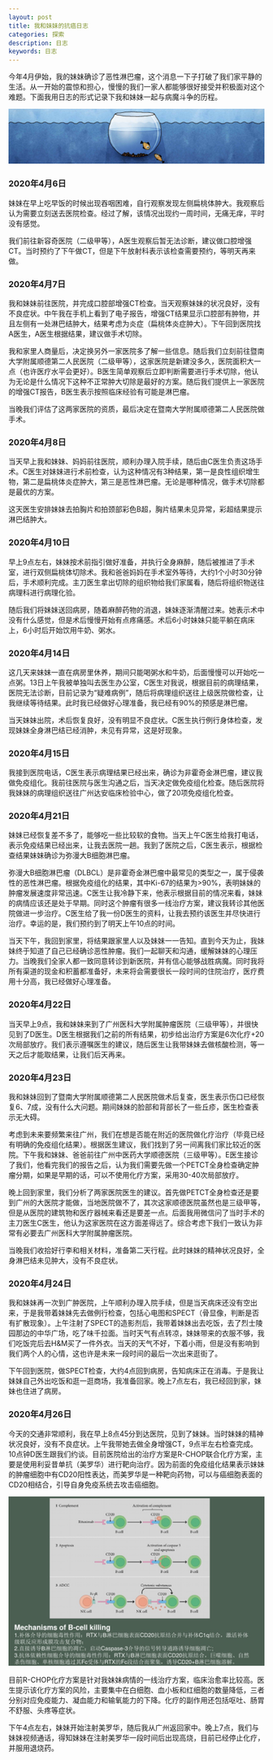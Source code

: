 ```yaml
---
layout: post
title: 我和妹妹的抗癌日志
categories: 探索
description: 日志
keywords: 日志
---
```


今年4月伊始，我的妹妹确诊了恶性淋巴瘤，这个消息一下子打破了我们家平静的生活。从一开始的震惊和担心，慢慢的我们一家人都能够很好接受并积极面对这个难题。下面我用日志的形式记录下我和妹妹一起与病魔斗争的历程。

![](/images/discovery/3.jpeg)

### 2020年4月6日

妹妹在早上吃早饭的时候出现吞咽困难，自行观察发现左侧扁桃体肿大。我观察后认为需要立刻送去医院检查。经过了解，该情况出现约一周时间，无痛无痒，平时没有感觉。

我们前往新容奇医院（二级甲等），A医生观察后暂无法诊断，建议做口腔增强CT。当时预约了下午做CT，但是下午放射科表示该检查需要预约，等明天再来做。

### 2020年4月7日

我和妹妹前往医院，并完成口腔部增强CT检查。当天观察妹妹的状况良好，没有不良症状。中午我在手机上看到了电子报告，增强CT结果显示口腔部有肿物，并且左侧有一处淋巴结肿大，结果考虑为炎症（扁桃体炎症肿大）。下午回到医院找A医生，A医生根据结果，建议做手术切除。

我和家里人商量后，决定换另外一家医院多了解一些信息。随后我们立刻前往暨南大学附属顺德第二人民医院（二级甲等），这家医院是新建没多久，医院面积大一点（也许医疗水平会更好）。B医生简单观察后立即判断需要进行手术切除，他认为无论是什么情况下这种不正常肿大切除是最好的方案。随后我们提供上一家医院的增强CT报告，B医生表示按照临床经验有可能是淋巴瘤。

当晚我们评估了这两家医院的资质，最后决定在暨南大学附属顺德第二人民医院做手术。

### 2020年4月8日

当天早上我和妹妹、妈妈前往医院，顺利办理入院手续，随后由C医生负责这场手术。C医生对妹妹进行术前检查，认为这种情况有3种结果，第一是良性组织增生物，第二是扁桃体炎症肿大，第三是恶性淋巴瘤。无论是哪种情况，做手术切除都是最优的方案。

这天医生安排妹妹去拍胸片和拍颈部彩色B超，胸片结果未见异常，彩超结果提示淋巴结肿大。

### 2020年4月10日

早上9点左右，妹妹按术前指引做好准备，并执行全身麻醉，随后被推进了手术室，进行双侧扁桃体切除术。我和爸爸妈妈在手术室外等待，大约1个小时30分钟后，手术顺利完成。主刀医生拿出切除的组织物给我们家属看，随后将组织物送往病理科进行病理化验。

随后我们将妹妹送回病房，随着麻醉药物的消退，妹妹逐渐清醒过来。她表示术中没有什么感觉，但是术后慢慢开始有点疼痛感。术后6小时妹妹只能平躺在病床上，6小时后开始饮用牛奶、粥水。

### 2020年4月14日

这几天来妹妹一直在病房里休养，期间只能喝粥水和牛奶，后面慢慢可以开始吃一点粥。13日上午我被单独叫去医生办公室，C医生对我说，根据目前的病理结果，医院无法诊断，目前记录为“疑难病例”，随后将病理组织送往上级医院做检查，让我继续等待结果。此时我已经做好心理准备，我已经有90%的预感是淋巴瘤。

当天妹妹出院，术后恢复良好，没有明显不良症状。C医生执行例行身体检查，发现妹妹全身淋巴结已经消肿，未见有异常，这是好现象。

### 2020年4月15日

我接到医院电话，C医生表示病理结果已经出来，确诊为非霍奇金淋巴瘤，建议我做免疫组化。我前往医院与医生沟通之后，当天决定做免疫组化检查。随后医院将我妹妹的病理组织送往广州达安临床检验中心，做了20项免疫组化检查。

### 2020年4月21日

妹妹已经恢复差不多了，能够吃一些比较软的食物。当天上午C医生给我打电话，表示免疫结果已经出来，让我去医院一趟。我到了医院之后，C医生表示，根据检查结果妹妹确诊为弥漫大B细胞淋巴瘤。

弥漫大B细胞淋巴瘤（DLBCL）是非霍奇金淋巴瘤中最常见的类型之一，属于侵袭性的恶性淋巴瘤。根据免疫组化的结果，其中Ki-67的结果为>90%，表明妹妹的肿瘤发展速度非常迅速。C医生让我冷静下来，他表示根据目前的情况来看，妹妹的病情应该还是处于早期。同时这个肿瘤有很多一线治疗方案，建议我转诊其他医院做进一步治疗。C医生给了我一份D医生的资料，让我去预约该医生并尽快进行治疗。幸运的是，我们预约到了明天上午10点的时间。

当天下午，我回到家里，将结果跟家里人以及妹妹一一告知。直到今天为止，我妹妹终于知道了自己已经确诊恶性肿瘤。我们一起聊天和沟通，缓解妹妹的心理压力。当晚我们全家人都一致同意转诊到新医院，并有信心能够战胜病魔。同时我将所有渠道的现金和积蓄都准备好，未来将会需要很长一段时间的住院治疗，医疗费用十分高，我已经做好心理准备。

### 2020年4月22日

当天早上9点，我和妹妹来到了广州医科大学附属肿瘤医院（三级甲等），并很快见到了D医生。D医生根据我们之前的所有结果，初步给出治疗方案是6次化疗+20次局部放疗。我们表示遵嘱医生的建议，随后医生让我带妹妹去做核酸检测，等一天之后才能取结果，让我们后天再来。

### 2020年4月23日

我和妹妹回到了暨南大学附属顺德第二人民医院做术后复查，医生表示伤口已经恢复6、7成，没有什么大问题。期间妹妹的脸部和背部长了一些丘疹，医生检查表示无大碍。

考虑到未来要频繁来往广州，我们在想是否能在附近的医院做化疗治疗（毕竟已经有明确的免疫组化结果）。根据医生建议，我们找到了另一间离我们家比较近的医院。下午我和妹妹、爸爸前往广州中医药大学顺德医院（三级甲等）。E医生接诊了我们，他看完我们的报告之后，认为我们需要先做一个PETCT全身检查确定肿瘤分期，如果是早期的话，可以不使用化疗方案，采用30-40次局部放疗。

晚上回到家里，我们分析了两家医院医生的建议。首先做PETCT全身检查还是要到广州的大医院才能做，当地医院做不了，其次这家顺德医院虽然也是三级甲等，但是从医院的建筑物和医疗器械来看还是要差一点。后面我用微信问了当时手术的主刀医生C医生，他认为这家医院在这方面差得远了。综合考虑下我们一致认为非常有必要去广州医科大学附属肿瘤医院。

当晚我们收拾好行李和相关材料，准备第二天行程。此时妹妹的精神状况良好，全身淋巴结未见肿大，没有不良症状。

### 2020年4月24日

我和妹妹再一次到广肿医院，上午顺利办理入院手续，但是当天病床还没有空出来，于是我带着妹妹先去做例行检查，包括心电图和SPECT（骨显像，判断是否有扩散现象）。上午注射了SPECT的造影剂后，我带着妹妹出去吃饭，去了烈士陵园那边的中华广场，吃了味千拉面。当时天气有点转凉，妹妹带来的衣服不够，我们吃饭完后去H&M买了一件外衣。当天的天气不好，下着小雨，但是没有影响到我们两个人的心情，这也许是未来一段时间的最后一次出来逛街了。

下午回到医院，做SPECT检查，大约4点回到病房，告知病床正在消毒。于是我让妹妹自己外出吃饭和逛一逛商场，我准备回家。晚上7点左右，我已经回到家，妹妹也住进了病房。

### 2020年4月26日

今天的交通非常顺利，我在早上8点45分到达医院，见到了妹妹。当时妹妹的精神状况良好，没有不良症状。上午我带她去做全身增强CT，9点半左右检查完成。10点钟D医生跟我们约谈。目前医院给出的治疗方案是R-CHOP联合化疗方案，主要是使用利妥昔单抗（美罗华）进行靶向治疗。因为前面的免疫组化结果表示妹妹的肿瘤细胞中有CD20阳性表达，而美罗华是一种靶向药物，可以与癌细胞表面的CD20相结合，引导自身免疫系统去攻击癌细胞。

![](/images/discovery/RCHOP.png)

目前R-CHOP化疗方案是针对我妹妹病情的一线治疗方案，临床治愈率比较高。医生提示该化疗方案的风险，主要集中在白细胞、血小板和红细胞的数量降低，三者分别对应免疫能力、凝血能力和输氧能力的下降。化疗的副作用还包括呕吐、肠胃不舒服、头疼等症状。

下午4点左右，妹妹开始注射美罗华，随后我从广州返回家中。晚上7点，我们与妹妹视频通话，得知妹妹在注射美罗华一段时间后出现高烧，目前已经停止化疗，并服用退烧药。